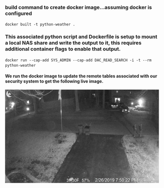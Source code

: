 
### build command to create docker image...assuming docker is configured
`docker built -t python-weather .`

### This associated python script and Dockerfile is setup to mount a local NAS share and write the output to it, this requires additional container flags to enable that output.
`docker run --cap-add SYS_ADMIN --cap-add DAC_READ_SEARCH -i -t --rm python-weather`

#### We run the docker image to update the remote tables associated with our security system to get the following live image.

![driveway](https://github.com/rz93594/ibm-weather/blob/master/screen.png "live image and weather")
